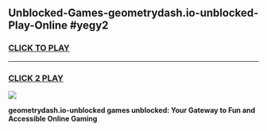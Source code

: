 
## Unblocked-Games-geometrydash.io-unblocked-Play-Online #yegy2
<h3>
<a href="https://news.freeplayer.one?title=geometrydash.io-unblocked&ref=3">CLICK TO PLAY</a></h3>
<hr>

<h3>
<a href="https://news.freeplayer.one?title=geometrydash.io-unblocked&ref=3">CLICK 2 PLAY</a>
  
</h3>

<a href="https://news.freeplayer.one?title=geometrydash.io-unblocked&ref=3"><img src="https://clearcache.store/games.png"></a>


**geometrydash.io-unblocked games unblocked: Your Gateway to Fun and Accessible Online Gaming**
